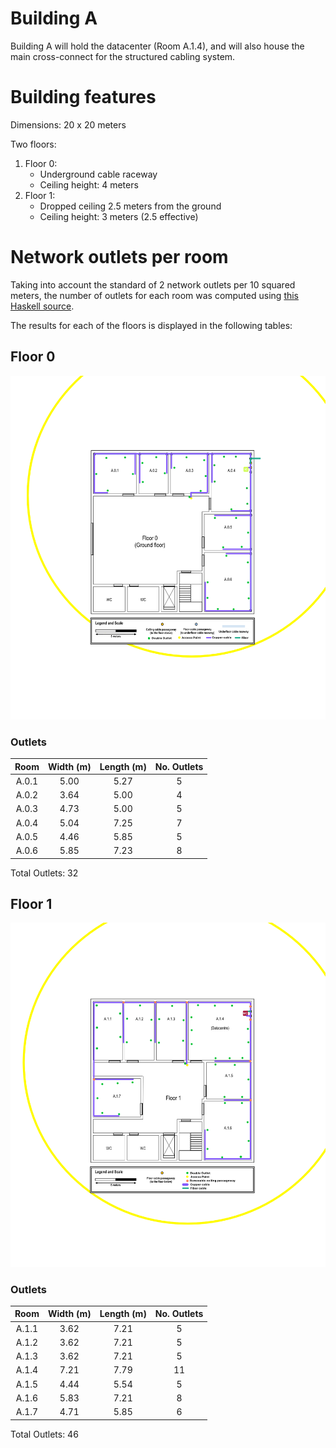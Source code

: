 Building A
==========

Building A will hold the datacenter (Room A.1.4), and will also house the main cross-connect
for the structured cabling system.

# Building features

Dimensions: 20 x 20 meters

Two floors:
1. Floor 0:
    - Underground cable raceway
    - Ceiling height: 4 meters
2. Floor 1:
    - Dropped ceiling 2.5 meters from the ground
    - Ceiling height: 3 meters (2.5 effective)


# Network outlets per room

Taking into account the standard of 2 network outlets per 10 squared meters,
the number of outlets for each room was computed using [this Haskell source](./Outlets.hs).

The results for each of the floors is displayed in the following tables:

## Floor 0

![floor blueprint](./floor0.png)

### Outlets

| Room  | Width (m) | Length (m)    | No. Outlets   |
|:-----:|:---------:|:-------------:|:-------------:|
| A.0.1 | 5.00      | 5.27          | 5             |
| A.0.2 | 3.64      | 5.00          | 4             |
| A.0.3 | 4.73      | 5.00          | 5             |
| A.0.4 | 5.04      | 7.25          | 7             |
| A.0.5 | 4.46      | 5.85          | 5             |
| A.0.6 | 5.85      | 7.23          | 8             |

Total Outlets: 32
<!--NOTE: +1 for AP -->

## Floor 1

![floor blueprint](./floor1.png)

### Outlets

| Room  | Width (m) | Length (m)    | No. Outlets   |
|:-----:|:---------:|:-------------:|:-------------:|
| A.1.1 | 3.62      | 7.21          | 5             |
| A.1.2 | 3.62      | 7.21          | 5             |
| A.1.3 | 3.62      | 7.21          | 5             |
| A.1.4 | 7.21      | 7.79          | 11            |
| A.1.5 | 4.44      | 5.54          | 5             |
| A.1.6 | 5.83      | 7.21          | 8             |
| A.1.7 | 4.71      | 5.85          | 6             |

Total Outlets: 46
<!--NOTE: +1 for AP -->

